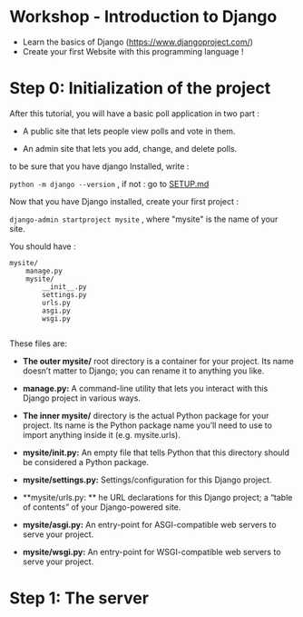 # Workshop - Introduction to Django
- Learn the basics of Django (https://www.djangoproject.com/)
- Create your first Website with this programming language !

# Step 0: Initialization of the project 
After this tutorial, you will have a basic poll application in two part : 
- A public site that lets people view polls and vote in them.

- An admin site that lets you add, change, and delete polls.

to be sure that you have django Installed, write :

``` python -m django --version ``` 
, if not : go to [SETUP.md](./SETUP.md)


Now that you have Django installed, create your first project :

``` django-admin startproject mysite ``` 
, where "mysite" is the name of your site.

You should have : 
```
mysite/
    manage.py
    mysite/
        __init__.py
        settings.py
        urls.py
        asgi.py
        wsgi.py
        
```
These files are:

- **The outer mysite/** root directory is a container for your project. Its name doesn’t matter to Django; you can rename it to anything you like.

- **manage.py:** A command-line utility that lets you interact with this Django project in various ways.

- **The inner mysite/** directory is the actual Python package for your project. Its name is the Python package name you’ll need to use to import anything inside it (e.g. mysite.urls).

- **mysite/__init__.py:** An empty file that tells Python that this directory should be considered a Python package.

- **mysite/settings.py:** Settings/configuration for this Django project.


- **mysite/urls.py: ** he URL declarations for this Django project; a “table of contents” of your Django-powered site. 


- **mysite/asgi.py:** An entry-point for ASGI-compatible web servers to serve your project.


- **mysite/wsgi.py:** An entry-point for WSGI-compatible web servers to serve your project.


# Step 1: The server

